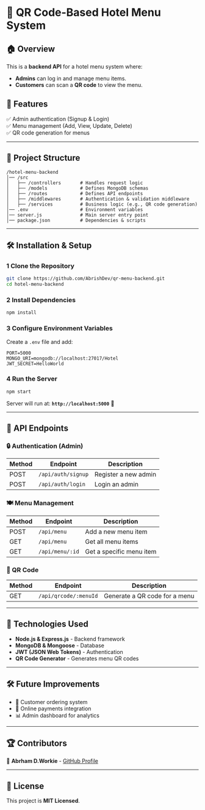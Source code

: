 # 📌 QR Code-Based Hotel Menu System

## 🏠 Overview
This is a **backend API** for a hotel menu system where:
- **Admins** can log in and manage menu items.
- **Customers** can scan a **QR code** to view the menu.

## 🚀 Features
✅ Admin authentication (Signup & Login)  
✅ Menu management (Add, View, Update, Delete)  
✅ QR code generation for menus  

---

## 📂 Project Structure
```
/hotel-menu-backend
│── /src
│   ├── /controllers       # Handles request logic
│   ├── /models            # Defines MongoDB schemas
│   ├── /routes            # Defines API endpoints
│   ├── /middlewares       # Authentication & validation middleware
│   ├── /services          # Business logic (e.g., QR code generation)
│── .env                   # Environment variables
│── server.js              # Main server entry point
│── package.json           # Dependencies & scripts
```

---

## 🛠 Installation & Setup

### 1 Clone the Repository
```sh
git clone https://github.com/AbrishDev/qr-menu-backend.git
cd hotel-menu-backend
```

### 2 Install Dependencies
```sh
npm install
```

### 3 Configure Environment Variables
Create a `.env` file and add:
```
PORT=5000
MONGO_URI=mongodb://localhost:27017/Hotel
JWT_SECRET=HelloWorld
```

### 4 Run the Server
```sh
npm start
```
Server will run at: **`http://localhost:5000`** 🚀

---

## 💼 API Endpoints

### 🔒 Authentication (Admin)
| Method | Endpoint          | Description             |
|--------|------------------|-------------------------|
| POST   | `/api/auth/signup`  | Register a new admin   |
| POST   | `/api/auth/login`   | Login an admin         |

### 🍽 Menu Management
| Method | Endpoint        | Description             |
|--------|----------------|-------------------------|
| POST   | `/api/menu`     | Add a new menu item     |
| GET    | `/api/menu`     | Get all menu items      |
| GET    | `/api/menu/:id` | Get a specific menu item |

### 📱 QR Code
| Method | Endpoint            | Description                  |
|--------|----------------------|------------------------------|
| GET    | `/api/qrcode/:menuId` | Generate a QR code for a menu |

---

## 📌 Technologies Used
- **Node.js & Express.js** - Backend framework  
- **MongoDB & Mongoose** - Database  
- **JWT (JSON Web Tokens)** - Authentication  
- **QR Code Generator** - Generates menu QR codes  

---

## 🛠 Future Improvements
- 📝 Customer ordering system  
- 🛒 Online payments integration  
- 📊 Admin dashboard for analytics  

---

## 🏆 Contributors
👤 **Abrham D.Workie** - [GitHub Profile](https://github.com/AbrishDev)  

---

## 📝 License
This project is **MIT Licensed**.

